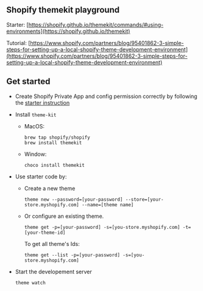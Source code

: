 ## Shopify themekit playground

Starter: [https://shopify.github.io/themekit/commands/#using-environments](https://shopify.github.io/themekit)

Tutorial: [https://www.shopify.com/partners/blog/95401862-3-simple-steps-for-setting-up-a-local-shopify-theme-development-environment](https://www.shopify.com/partners/blog/95401862-3-simple-steps-for-setting-up-a-local-shopify-theme-development-environment)

## Get started

- Create Shopify Private App and config permission correctly by following the [starter instruction](https://shopify.github.io/themekit)

- Install `theme-kit`
  - MacOS: 
    ```
    brew tap shopify/shopify
    brew install themekit
    ```
  - Window:
    ```
    choco install themekit
    ```

- Use starter code by:
  - Create a new theme
    ```
    theme new --password=[your-password] --store=[your-store.myshopify.com] --name=[theme name]
    ```

  - Or configure an existing theme.
    ```
    theme get -p=[your-password] -s=[you-store.myshopify.com] -t=[your-theme-id]
    ```

    To get all theme's Ids:
    ```
    theme get --list -p=[your-password] -s=[you-store.myshopify.com]
    ```




- Start the developement server
  ```
  theme watch
  ```